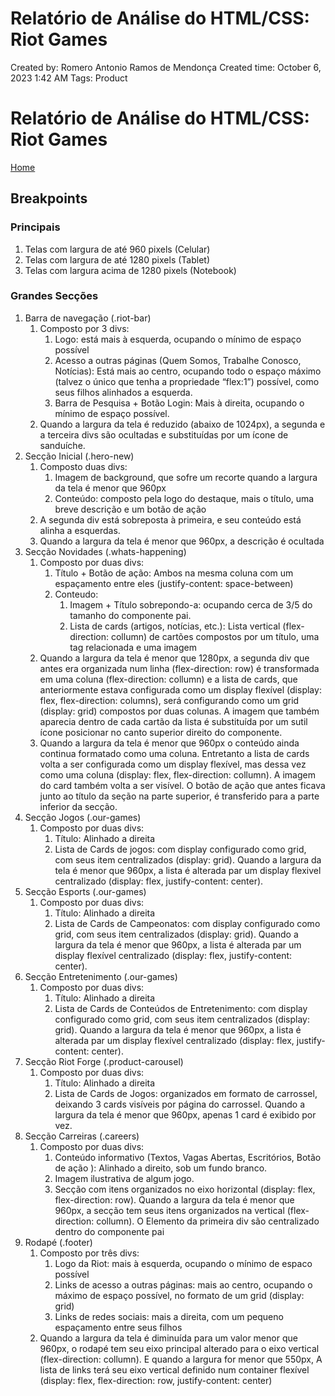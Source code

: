 # Relatório de Análise do HTML/CSS: Riot Games

Created by: Romero Antonio Ramos de Mendonça
Created time: October 6, 2023 1:42 AM
Tags: Product

# Relatório de Análise do HTML/CSS: Riot Games

[Home](https://www.riotgames.com/pt-br)

## Breakpoints

### Principais

1. Telas com largura de até 960 pixels (Celular)
2. Telas com largura de até 1280 pixels (Tablet)
3. Telas com largura acima de 1280 pixels (Notebook)

### Grandes Secções

1. Barra de navegação (.riot-bar)
    1. Composto por 3 divs:
        1. Logo: está mais à esquerda, ocupando o mínimo de espaço possível
        2. Acesso a outras páginas (Quem Somos, Trabalhe Conosco, Notícias): Está mais ao centro, ocupando todo o espaço máximo (talvez o único que tenha a propriedade “flex:1”) possível, como seus filhos alinhados a esquerda.
        3. Barra de Pesquisa + Botão Login: Mais à direita, ocupando o mínimo de espaço possível.
    2. Quando a largura da tela é reduzido (abaixo de 1024px), a segunda e a terceira divs são ocultadas e substituídas por um ícone de sanduíche.
2. Secção Inicial (.hero-new)
    1. Composto duas divs:
        1. Imagem de background, que sofre um recorte quando a largura da tela é menor que 960px
        2. Conteúdo: composto pela logo do destaque, mais o título, uma breve descrição e um botão de ação
    2. A segunda div está sobreposta à primeira, e seu conteúdo está alinha a esquerdas.
    3. Quando a largura da tela é menor que 960px, a descrição é ocultada
3. Secção Novidades (.whats-happening)
    1. Composto por duas divs:
        1. Título + Botão de ação: Ambos na mesma coluna com um espaçamento entre eles (justify-content: space-between)
        2. Conteudo:
            1. Imagem + Título sobrepondo-a: ocupando cerca de 3/5 do tamanho do componente pai.
            2. Lista de cards (artigos, notícias, etc.): Lista vertical (flex-direction: collumn) de cartões compostos por um título, uma tag relacionada e uma imagem
    2. Quando a largura da tela é menor que 1280px, a segunda div que antes era organizada num linha (flex-direction: row) é transformada em uma coluna (flex-direction: collumn) e a lista de cards, que anteriormente estava configurada como um display flexível (display: flex, flex-direction: columns), será configurando como um grid (display: grid) compostos por duas colunas. A imagem que também aparecia dentro de cada cartão da lista é substituída por um sutil ícone posicionar no canto superior direito do componente.
    3. Quando a largura da tela é menor que 960px o conteúdo ainda continua formatado como uma coluna. Entretanto a lista de cards volta a ser configurada como um display flexível, mas dessa vez como uma coluna (display: flex, flex-direction: collumn). A imagem do card também volta a ser visível. O botão de ação que antes ficava junto ao título da seção na parte superior, é transferido para a parte inferior da secção. 
4. Secção Jogos (.our-games)
    1. Composto por duas divs:
        1. Título: Alinhado a direita
        2. Lista de Cards de jogos: com display configurado como grid, com seus item centralizados (display: grid). Quando a largura da tela é menor que 960px, a lista é alterada par um display flexivel centralizado (display: flex, justify-content: center).
5. Secção Esports (.our-games)
    1. Composto por duas divs:
        1. Título: Alinhado a direita
        2. Lista de Cards de Campeonatos: com display configurado como grid, com seus item centralizados (display: grid). Quando a largura da tela é menor que 960px, a lista é alterada par um display flexível centralizado (display: flex, justify-content: center).
6. Secção Entretenimento (.our-games)
    1. Composto por duas divs:
        1. Título: Alinhado a direita
        2. Lista de Cards de Conteúdos de Entretenimento: com display configurado como grid, com seus item centralizados (display: grid). Quando a largura da tela é menor que 960px, a lista é alterada par um display flexível centralizado (display: flex, justify-content: center).
7. Secção Riot Forge (.product-carousel)
    1. Composto por duas divs:
        1. Título: Alinhado a direita
        2. Lista de Cards de Jogos: organizados em formato de carrossel, deixando 3 cards visíveis por página do carrossel. Quando a largura da tela é menor que 960px, apenas 1 card é exibido por vez.
8. Secção Carreiras (.careers)
    1. Composto por duas divs:
        1. Conteúdo informativo (Textos, Vagas Abertas, Escritórios, Botão de ação ): Alinhado a direito, sob um fundo branco.
        2. Imagem ilustrativa de algum jogo. 
        3. Secção com itens organizados no eixo horizontal (display: flex, flex-direction: row). Quando a largura da tela é menor que 960px, a secção tem seus itens organizados na vertical (flex-direction: collumn). O Elemento da primeira div são centralizado dentro do componente pai
9. Rodapé (.footer)
    1. Composto por três divs:
        1. Logo da Riot: mais à esquerda, ocupando o mínimo de espaco possível
        2. Links de acesso a outras páginas: mais ao centro, ocupando o máximo de espaço possível, no formato de um grid (display: grid)
        3. Links de redes sociais: mais a direita, com um pequeno espaçamento entre seus filhos
    2. Quando a largura da tela é diminuída para um valor menor que 960px, o rodapé tem seu eixo principal alterado para o eixo vertical (flex-direction: collumn). E quando a largura for menor que 550px, A lista de links terá seu eixo vertical definido num container flexível (display: flex, flex-direction: row, justify-content: center)
